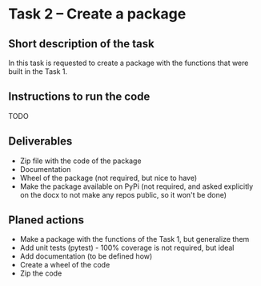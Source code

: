 # Task 2 – Create a package

## Short description of the task

In this task is requested to create a package with the functions that were built in the Task 1.

## Instructions to run the code

TODO

## Deliverables

- Zip file with the code of the package
- Documentation
- Wheel of the package (not required, but nice to have)
- Make the package available on PyPi (not required, and asked explicitly on the docx to not make any repos public, so it won't be done)

## Planed actions

- Make a package with the functions of the Task 1, but generalize them
- Add unit tests (pytest) - 100% coverage is not required, but ideal
- Add documentation (to be defined how)
- Create a wheel of the code
- Zip the code
